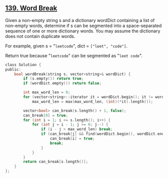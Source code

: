 ## [139. Word Break](https://leetcode.com/problems/word-break/#/description)

Given a non-empty string s and a dictionary wordDict containing a list of non-empty words, determine if s can be segmented into a space-separated sequence of one or more dictionary words. You may assume the dictionary does not contain duplicate words.

For example, given
s = "`leetcode`",
dict = `["leet", "code"]`.

Return true because "`leetcode`" can be segmented as "`leet code`".

```c
class Solution {
public:
    bool wordBreak(string s, vector<string>& wordDict) {
        if (s.empty()) return true;
        if (wordDict.empty()) return false;

        int max_word_len = 0;
        for (vector<string>::iterator it = wordDict.begin(); it != wordDict.end(); it++)
            max_word_len = max(max_word_len, (int)(*it).length());

        vector<bool> can_break(s.length() + 1, false);
        can_break[0] = true;
        for (int i = 1; i <= s.length(); i++) {
            for (int j = i - 1; j >= 0; j--) {
                if (i - j > max_word_len) break;
                if (can_break[j] && find(wordDict.begin(), wordDict.end(), s.substr(j, i - j)) != wordDict.end()) {
                    can_break[i] = true;
                    break;
                }
            }
        }
        return can_break[s.length()];
    }
};
```